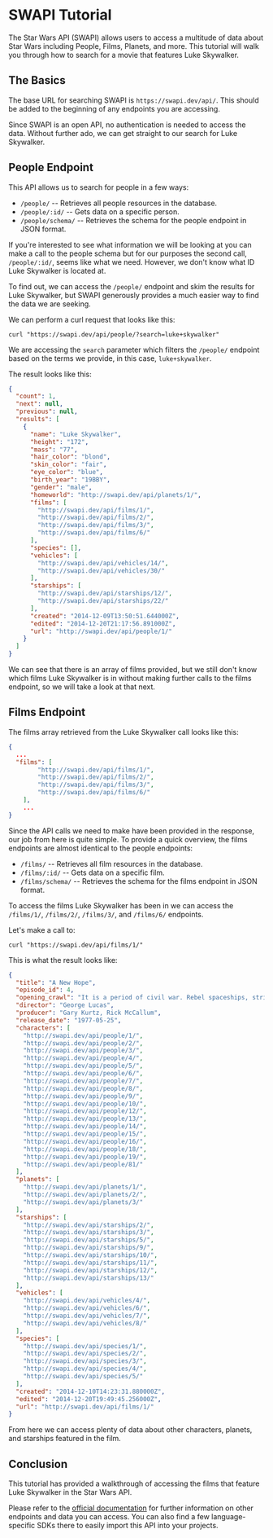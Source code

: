 # SWAPI Tutorial

The Star Wars API (SWAPI) allows users to access a multitude of data about Star
Wars including People, Films, Planets, and more. This tutorial will walk you
through how to search for a movie that features Luke Skywalker.

## The Basics

The base URL for searching SWAPI is `https://swapi.dev/api/`. This should be
added to the beginning of any endpoints you are accessing.

Since SWAPI is an open API, no authentication is needed to access the data.
Without further ado, we can get straight to our search for Luke Skywalker.

## People Endpoint

This API allows us to search for people in a few ways:

- `/people/` -- Retrieves all people resources in the database.
- `/people/:id/` -- Gets data on a specific person.
- `/people/schema/` -- Retrieves the schema for the people endpoint in JSON
  format.

If you're interested to see what information we will be looking at you can make
a call to the people schema but for our purposes the second call,
`/people/:id/`, seems like what we need. However, we don't know what ID Luke
Skywalker is located at.

To find out, we can access the `/people/` endpoint and skim the results for Luke
Skywalker, but SWAPI generously provides a much easier way to find the data we
are seeking.

We can perform a curl request that looks like this:

```
curl "https://swapi.dev/api/people/?search=luke+skywalker"
```

We are accessing the `search` parameter which filters the `/people/` endpoint
based on the terms we provide, in this case, `luke+skywalker`.

The result looks like this:

```json
{
  "count": 1,
  "next": null,
  "previous": null,
  "results": [
    {
      "name": "Luke Skywalker",
      "height": "172",
      "mass": "77",
      "hair_color": "blond",
      "skin_color": "fair",
      "eye_color": "blue",
      "birth_year": "19BBY",
      "gender": "male",
      "homeworld": "http://swapi.dev/api/planets/1/",
      "films": [
        "http://swapi.dev/api/films/1/",
        "http://swapi.dev/api/films/2/",
        "http://swapi.dev/api/films/3/",
        "http://swapi.dev/api/films/6/"
      ],
      "species": [],
      "vehicles": [
        "http://swapi.dev/api/vehicles/14/",
        "http://swapi.dev/api/vehicles/30/"
      ],
      "starships": [
        "http://swapi.dev/api/starships/12/",
        "http://swapi.dev/api/starships/22/"
      ],
      "created": "2014-12-09T13:50:51.644000Z",
      "edited": "2014-12-20T21:17:56.891000Z",
      "url": "http://swapi.dev/api/people/1/"
    }
  ]
}
```

We can see that there is an array of films provided, but we still don't know
which films Luke Skywalker is in without making further calls to the films
endpoint, so we will take a look at that next.

## Films Endpoint

The films array retrieved from the Luke Skywalker call looks like this:

```json
{
  ...
  "films": [
        "http://swapi.dev/api/films/1/",
        "http://swapi.dev/api/films/2/",
        "http://swapi.dev/api/films/3/",
        "http://swapi.dev/api/films/6/"
    ],
    ...
}
```

Since the API calls we need to make have been provided in the response, our job
from here is quite simple. To provide a quick overview, the films endpoints are
almost identical to the people endpoints:

- `/films/` -- Retrieves all film resources in the database.
- `/films/:id/` -- Gets data on a specific film.
- `/films/schema/` -- Retrieves the schema for the films endpoint in JSON
  format.

To access the films Luke Skywalker has been in we can access the `/films/1/`,
`/films/2/`, `/films/3/`, and `/films/6/` endpoints.

Let's make a call to:

```
curl "https://swapi.dev/api/films/1/"
```

This is what the result looks like:

```json
{
  "title": "A New Hope",
  "episode_id": 4,
  "opening_crawl": "It is a period of civil war. Rebel spaceships, striking from a hidden base, have won their first victory against the evil Galactic Empire. During the battle, Rebel spies managed to steal secret plans to the Empire's ultimate weapon, the DEATH STAR, an armored space station with enough power to destroy an entire planet. Pursued by the Empire's sinister agents, Princess Leia races home aboard her starship, custodian of the stolen plans that can save her people and restore freedom to the galaxy....",
  "director": "George Lucas",
  "producer": "Gary Kurtz, Rick McCallum",
  "release_date": "1977-05-25",
  "characters": [
    "http://swapi.dev/api/people/1/",
    "http://swapi.dev/api/people/2/",
    "http://swapi.dev/api/people/3/",
    "http://swapi.dev/api/people/4/",
    "http://swapi.dev/api/people/5/",
    "http://swapi.dev/api/people/6/",
    "http://swapi.dev/api/people/7/",
    "http://swapi.dev/api/people/8/",
    "http://swapi.dev/api/people/9/",
    "http://swapi.dev/api/people/10/",
    "http://swapi.dev/api/people/12/",
    "http://swapi.dev/api/people/13/",
    "http://swapi.dev/api/people/14/",
    "http://swapi.dev/api/people/15/",
    "http://swapi.dev/api/people/16/",
    "http://swapi.dev/api/people/18/",
    "http://swapi.dev/api/people/19/",
    "http://swapi.dev/api/people/81/"
  ],
  "planets": [
    "http://swapi.dev/api/planets/1/",
    "http://swapi.dev/api/planets/2/",
    "http://swapi.dev/api/planets/3/"
  ],
  "starships": [
    "http://swapi.dev/api/starships/2/",
    "http://swapi.dev/api/starships/3/",
    "http://swapi.dev/api/starships/5/",
    "http://swapi.dev/api/starships/9/",
    "http://swapi.dev/api/starships/10/",
    "http://swapi.dev/api/starships/11/",
    "http://swapi.dev/api/starships/12/",
    "http://swapi.dev/api/starships/13/"
  ],
  "vehicles": [
    "http://swapi.dev/api/vehicles/4/",
    "http://swapi.dev/api/vehicles/6/",
    "http://swapi.dev/api/vehicles/7/",
    "http://swapi.dev/api/vehicles/8/"
  ],
  "species": [
    "http://swapi.dev/api/species/1/",
    "http://swapi.dev/api/species/2/",
    "http://swapi.dev/api/species/3/",
    "http://swapi.dev/api/species/4/",
    "http://swapi.dev/api/species/5/"
  ],
  "created": "2014-12-10T14:23:31.880000Z",
  "edited": "2014-12-20T19:49:45.256000Z",
  "url": "http://swapi.dev/api/films/1/"
}
```

From here we can access plenty of data about other characters, planets, and
starships featured in the film.

## Conclusion

This tutorial has provided a walkthrough of accessing the films that feature
Luke Skywalker in the Star Wars API.

Please refer to the [official documentation](https://swapi.dev/documentation)
for further information on other endpoints and data you can access. You can also
find a few language-specific SDKs there to easily import this API into your
projects.
